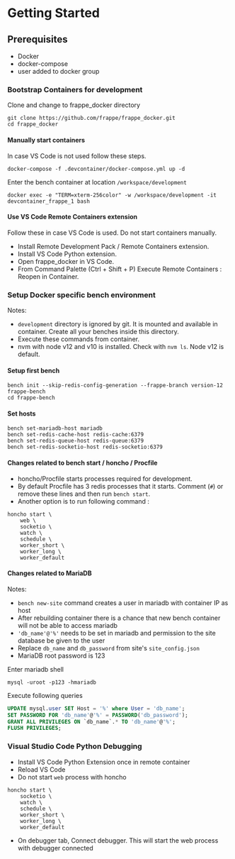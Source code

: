 # Getting Started

## Prerequisites

- Docker
- docker-compose
- user added to docker group

### Bootstrap Containers for development

Clone and change to frappe_docker directory

```shell
git clone https://github.com/frappe/frappe_docker.git
cd frappe_docker
```

#### Manually start containers

In case VS Code is not used follow these steps.

```shell
docker-compose -f .devcontainer/docker-compose.yml up -d
```

Enter the bench container at location `/workspace/development`

```shell
docker exec -e "TERM=xterm-256color" -w /workspace/development -it devcontainer_frappe_1 bash
```

#### Use VS Code Remote Containers extension

Follow these in case VS Code is used. Do not start containers manually.

- Install Remote Development Pack / Remote Containers extension.
- Install VS Code Python extension.
- Open frappe_docker in VS Code.
- From Command Palette (Ctrl + Shift + P) Execute Remote Containers : Reopen in Container.

### Setup Docker specific bench environment

Notes:

- `development` directory is ignored by git. It is mounted and available in container. Create all your benches inside this directory.
- Execute these commands from container.
- nvm with node v12 and v10 is installed. Check with `nvm ls`. Node v12 is default.

#### Setup first bench

```shell
bench init --skip-redis-config-generation --frappe-branch version-12 frappe-bench
cd frappe-bench
```

#### Set hosts

```shell
bench set-mariadb-host mariadb
bench set-redis-cache-host redis-cache:6379
bench set-redis-queue-host redis-queue:6379
bench set-redis-socketio-host redis-socketio:6379
```

#### Changes related to bench start / honcho / Procfile

- honcho/Procfile starts processes required for development.
- By default Procfile has 3 redis processes that it starts. Comment (`#`) or remove these lines and then run `bench start`.
- Another option is to run following command :

```shell
honcho start \
    web \
    socketio \
    watch \
    schedule \
    worker_short \
    worker_long \
    worker_default
```

#### Changes related to MariaDB

Notes:

- `bench new-site` command creates a user in mariadb with container IP as host
- After rebuilding container there is a chance that new bench container will not be able to access mariadb
- `'db_name'@'%'` needs to be set in mariadb and permission to the site database be given to the user
- Replace `db_name` and `db_password` from site's `site_config.json`
- MariaDB root password is 123

Enter mariadb shell

```shell
mysql -uroot -p123 -hmariadb
```

Execute following queries

```sql
UPDATE mysql.user SET Host = '%' where User = 'db_name';
SET PASSWORD FOR 'db_name'@'%' = PASSWORD('db_password');
GRANT ALL PRIVILEGES ON `db_name`.* TO 'db_name'@'%';
FLUSH PRIVILEGES;
```

### Visual Studio Code Python Debugging

- Install VS Code Python Extension once in remote container
- Reload VS Code
- Do not start `web` process with honcho

```shell
honcho start \
    socketio \
    watch \
    schedule \
    worker_short \
    worker_long \
    worker_default
```

- On debugger tab, Connect debugger. This will start the web process with debugger connected
